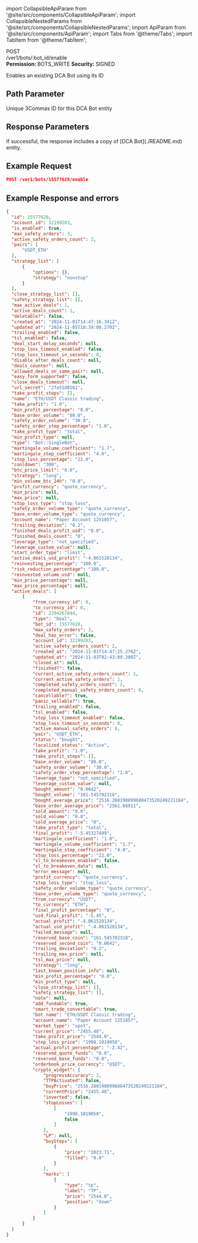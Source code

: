 import CollapsibleApiParam from '@site/src/components/CollapsibleApiParam';
import CollapsibleNestedParams from '@site/src/components/CollapsibleNestedParams';
import ApiParam from '@site/src/components/ApiParam';
import Tabs from '@theme/Tabs';
import TabItem from '@theme/TabItem';

<div className="main-container-endpoint">
    <div className="container-endpoint">
            <div className="container-method-post">
                <span className="endpoint-method">POST</span>
            </div>
              <div className="container-url">
                <span className="endpoint-url">/ver1/bots/:bot_id/enable</span>
           </div>
    </div>
    <div className="container-permission">
        <span className="permission-description"><strong>Permission: </strong>BOTS_WRITE</span>
        <span className="permission-description"><strong>Security: </strong>SIGNED</span>
    </div>
</div>
<p className="p-method-discription">
   Enables an existing DCA Bot using its ID
</p>

<h2> Path Parameter </h2>

<ApiParam name='bot_id' type='integer' id="bot_id" required>
  Unique 3Commas ID for this DCA Bot entity
</ApiParam>

<h2> Response Parameters </h2>

<p>
    If successful, the response includes a copy of [DCA Bot](./README.md) entity.
</p>

<h2> Example Request </h2>

```json
POST /ver1/bots/15577628/enable
```

<h2> Example Response and errors </h2>

<div style={{ margin: '10px', padding: '10px' }}>
  <Tabs>
    <TabItem value="201" label="201 Created" attributes={{className: "green"}}>

  ```json
{
    "id": 15577628,
    "account_id": 32199203,
    "is_enabled": true,
    "max_safety_orders": 3,
    "active_safety_orders_count": 2,
    "pairs": [
        "USDT_ETH"
    ],
    "strategy_list": [
        {
            "options": {},
            "strategy": "nonstop"
        }
    ],
    "close_strategy_list": [],
    "safety_strategy_list": [],
    "max_active_deals": 1,
    "active_deals_count": 1,
    "deletable?": false,
    "created_at": "2024-11-01T14:47:16.341Z",
    "updated_at": "2024-11-05T18:39:00.270Z",
    "trailing_enabled": false,
    "tsl_enabled": false,
    "deal_start_delay_seconds": null,
    "stop_loss_timeout_enabled": false,
    "stop_loss_timeout_in_seconds": 0,
    "disable_after_deals_count": null,
    "deals_counter": null,
    "allowed_deals_on_same_pair": null,
    "easy_form_supported": false,
    "close_deals_timeout": null,
    "url_secret": "2fa51d0161",
    "take_profit_steps": [],
    "name": "ETH/USDT Classic trading",
    "take_profit": "1.0",
    "min_profit_percentage": "0.0",
    "base_order_volume": "80.0",
    "safety_order_volume": "30.0",
    "safety_order_step_percentage": "1.0",
    "take_profit_type": "total",
    "min_profit_type": null,
    "type": "Bot::SingleBot",
    "martingale_volume_coefficient": "1.7",
    "martingale_step_coefficient": "4.0",
    "stop_loss_percentage": "22.0",
    "cooldown": "300",
    "btc_price_limit": "0.0",
    "strategy": "long",
    "min_volume_btc_24h": "0.0",
    "profit_currency": "quote_currency",
    "min_price": null,
    "max_price": null,
    "stop_loss_type": "stop_loss",
    "safety_order_volume_type": "quote_currency",
    "base_order_volume_type": "quote_currency",
    "account_name": "Paper Account 1251857",
    "trailing_deviation": "0.2",
    "finished_deals_profit_usd": "0.0",
    "finished_deals_count": "0",
    "leverage_type": "not_specified",
    "leverage_custom_value": null,
    "start_order_type": "limit",
    "active_deals_usd_profit": "-4.061528134",
    "reinvesting_percentage": "100.0",
    "risk_reduction_percentage": "100.0",
    "reinvested_volume_usd": null,
    "min_price_percentage": null,
    "max_price_percentage": null,
    "active_deals": [
        {
            "from_currency_id": 0,
            "to_currency_id": 0,
            "id": 2294267644,
            "type": "Deal",
            "bot_id": 15577628,
            "max_safety_orders": 3,
            "deal_has_error": false,
            "account_id": 32199203,
            "active_safety_orders_count": 2,
            "created_at": "2024-11-01T14:47:25.276Z",
            "updated_at": "2024-11-03T02:43:09.200Z",
            "closed_at": null,
            "finished?": false,
            "current_active_safety_orders_count": 1,
            "current_active_safety_orders": 1,
            "completed_safety_orders_count": 2,
            "completed_manual_safety_orders_count": 0,
            "cancellable?": true,
            "panic_sellable?": true,
            "trailing_enabled": false,
            "tsl_enabled": false,
            "stop_loss_timeout_enabled": false,
            "stop_loss_timeout_in_seconds": 0,
            "active_manual_safety_orders": 0,
            "pair": "USDT_ETH",
            "status": "bought",
            "localized_status": "Active",
            "take_profit": "1.0",
            "take_profit_steps": [],
            "base_order_volume": "80.0",
            "safety_order_volume": "30.0",
            "safety_order_step_percentage": "1.0",
            "leverage_type": "not_specified",
            "leverage_custom_value": null,
            "bought_amount": "0.0642",
            "bought_volume": "161.545702318",
            "bought_average_price": "2516.288198099688473520249221184",
            "base_order_average_price": "2561.66911",
            "sold_amount": "0.0",
            "sold_volume": "0.0",
            "sold_average_price": "0",
            "take_profit_type": "total",
            "final_profit": "-5.45327499",
            "martingale_coefficient": "1.0",
            "martingale_volume_coefficient": "1.7",
            "martingale_step_coefficient": "4.0",
            "stop_loss_percentage": "22.0",
            "sl_to_breakeven_enabled": false,
            "sl_to_breakeven_data": null,
            "error_message": null,
            "profit_currency": "quote_currency",
            "stop_loss_type": "stop_loss",
            "safety_order_volume_type": "quote_currency",
            "base_order_volume_type": "quote_currency",
            "from_currency": "USDT",
            "to_currency": "ETH",
            "final_profit_percentage": "0",
            "usd_final_profit": "-5.45",
            "actual_profit": "-4.061528134",
            "actual_usd_profit": "-4.061528134",
            "failed_message": null,
            "reserved_base_coin": "161.545702318",
            "reserved_second_coin": "0.0642",
            "trailing_deviation": "0.2",
            "trailing_max_price": null,
            "tsl_max_price": null,
            "strategy": "long",
            "last_known_position_info": null,
            "min_profit_percentage": "0.0",
            "min_profit_type": null,
            "close_strategy_list": [],
            "safety_strategy_list": [],
            "note": null,
            "add_fundable": true,
            "smart_trade_convertable": true,
            "bot_name": "ETH/USDT Classic trading",
            "account_name": "Paper Account 1251857",
            "market_type": "spot",
            "current_price": "2455.48",
            "take_profit_price": "2544.0",
            "stop_loss_price": "1998.1019058",
            "actual_profit_percentage": "-2.42",
            "reserved_quote_funds": "0.0",
            "reserved_base_funds": "0.0",
            "orderbook_price_currency": "USDT",
            "crypto_widget": {
                "progressAccuracy": 2,
                "TTPАctivated": false,
                "buyPrice": "2516.288198099688473520249221184",
                "currentPrice": "2455.48",
                "inverted": false,
                "stopLosses": [
                    [
                        "1998.1019058",
                        false
                    ]
                ],
                "LP": null,
                "buySteps": [
                    {
                        "price": "2023.71",
                        "filled": "0.0"
                    }
                ],
                "marks": [
                    {
                        "type": "tp",
                        "label": "TP",
                        "price": "2544.0",
                        "position": "down"
                    }
                ]
            }
        }
    ]
}

```
  </TabItem>
</Tabs>
</div>




